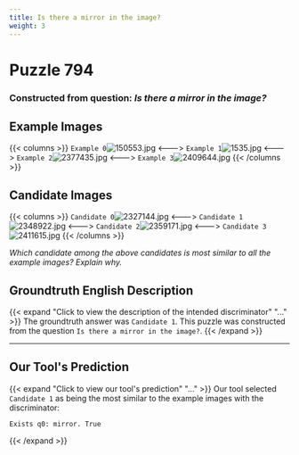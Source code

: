 ```yaml
---
title: Is there a mirror in the image?
weight: 3
---
```


# Puzzle 794
### Constructed from question: _Is there a mirror in the image?_


## Example Images
{{< columns >}}
`Example 0`![150553.jpg](/gqa_images/150553.jpg)
<--->
`Example 1`![1535.jpg](/gqa_images/1535.jpg)
<--->
`Example 2`![2377435.jpg](/gqa_images/2377435.jpg)
<--->
`Example 3`![2409644.jpg](/gqa_images/2409644.jpg)
{{< /columns >}}

## Candidate Images
{{< columns >}}
`Candidate 0`![2327144.jpg](/gqa_images/2327144.jpg)
<--->
`Candidate 1`![2348922.jpg](/gqa_images/2348922.jpg)
<--->
`Candidate 2`![2359171.jpg](/gqa_images/2359171.jpg)
<--->
`Candidate 3`![2411615.jpg](/gqa_images/2411615.jpg)
{{< /columns >}}

*Which candidate among the above candidates is most similar to all the example images? Explain why.*

## Groundtruth English Description

{{< expand "Click to view the description of the intended discriminator" "..." >}}
The groundtruth answer was `Candidate 1`. This puzzle was constructed from the question `Is there a mirror in the image?`.
{{< /expand >}}

---

## Our Tool's Prediction

{{< expand "Click to view our tool's prediction" "..." >}}
Our tool selected `Candidate 1` as being the most similar to the example images with the discriminator:
```plaintext
Exists q0: mirror. True
```
{{< /expand >}}
